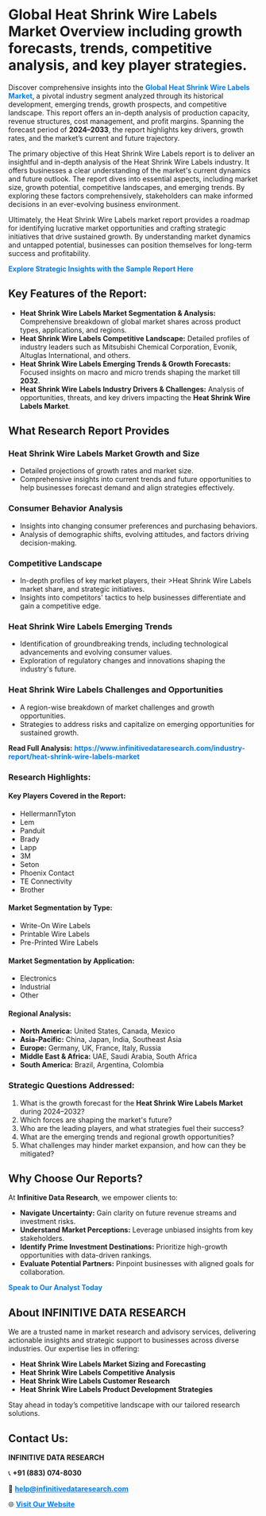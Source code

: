 <h1>Global Heat Shrink Wire Labels Market Overview including growth forecasts, trends, competitive analysis, and key player strategies.</h1>
<p>
Discover comprehensive insights into the 
<a href="https://www.infinitivedataresearch.com/industry-report/heat-shrink-wire-labels-market" rel="dofollow" style="color: #007BFF; text-decoration: none;"><strong>Global Heat Shrink Wire Labels Market</strong></a>, a pivotal industry segment analyzed through its historical development, emerging trends, growth prospects, and competitive landscape. This report offers an in-depth analysis of production capacity, revenue structures, cost management, and profit margins. Spanning the forecast period of <strong>2024–2033</strong>, the report highlights key drivers, growth rates, and the market’s current and future trajectory.
</p>
<p>
The primary objective of this Heat Shrink Wire Labels report is to deliver an insightful and in-depth analysis of the Heat Shrink Wire Labels industry. It offers businesses a clear understanding of the market's current dynamics and future outlook. The report dives into essential aspects, including market size, growth potential, competitive landscapes, and emerging trends. By exploring these factors comprehensively, stakeholders can make informed decisions in an ever-evolving business environment.
</p>
<p>
Ultimately, the Heat Shrink Wire Labels market report provides a roadmap for identifying lucrative market opportunities and crafting strategic initiatives that drive sustained growth. By understanding market dynamics and untapped potential, businesses can position themselves for long-term success and profitability.
</p>
<p>
<a href="https://www.infinitivedataresearch.com/request-sample/reportId=105994" style="color: #007BFF; text-decoration: none;"><strong>Explore Strategic Insights with the Sample Report Here</strong></a>
</p>

<h2>Key Features of the Report:</h2>
<ul>
<li><strong>Heat Shrink Wire Labels Market Segmentation & Analysis:</strong> Comprehensive breakdown of global market shares across product types, applications, and regions.</li>
<li><strong>Heat Shrink Wire Labels Competitive Landscape:</strong> Detailed profiles of industry leaders such as Mitsubishi Chemical Corporation, Evonik, Altuglas International, and others.</li>
<li><strong>Heat Shrink Wire Labels Emerging Trends & Growth Forecasts:</strong> Focused insights on macro and micro trends shaping the market till <strong>2032</strong>.</li>
<li><strong>Heat Shrink Wire Labels Industry Drivers & Challenges:</strong> Analysis of opportunities, threats, and key drivers impacting the <strong>Heat Shrink Wire Labels Market</strong>.</li>
</ul>

<h2>What Research Report Provides</h2>
<h3>Heat Shrink Wire Labels Market Growth and Size</h3>
<ul>
<li>Detailed projections of growth rates and market size.</li>
<li>Comprehensive insights into current trends and future opportunities to help businesses forecast demand and align strategies effectively.</li>
</ul>

<h3>Consumer Behavior Analysis</h3>
<ul>
<li>Insights into changing consumer preferences and purchasing behaviors.</li>
<li>Analysis of demographic shifts, evolving attitudes, and factors driving decision-making.</li>
</ul>

<h3>Competitive Landscape</h3>
<ul>
<li>In-depth profiles of key market players, their >Heat Shrink Wire Labels market share, and strategic initiatives.</li>
<li>Insights into competitors' tactics to help businesses differentiate and gain a competitive edge.</li>
</ul>

<h3>Heat Shrink Wire Labels Emerging Trends</h3>
<ul>
<li>Identification of groundbreaking trends, including technological advancements and evolving consumer values.</li>
<li>Exploration of regulatory changes and innovations shaping the industry's future.</li>
</ul>

<h3>Heat Shrink Wire Labels Challenges and Opportunities</h3>
<ul>
<li>A region-wise breakdown of market challenges and growth opportunities.</li>
<li>Strategies to address risks and capitalize on emerging opportunities for sustained growth.</li>
</ul>
<p><strong>Read Full Analysis:</strong> <a href="https://www.infinitivedataresearch.com/industry-report/heat-shrink-wire-labels-market" rel="dofollow" style="color: #007BFF; text-decoration: none;"><strong>https://www.infinitivedataresearch.com/industry-report/heat-shrink-wire-labels-market</strong></a></p>
<h3>Research Highlights:</h3>
<h4>Key Players Covered in the Report:</h4>
<ul><li>HellermannTyton</li><li>Lem</li><li>Panduit</li><li>Brady</li><li>Lapp</li><li>3M</li><li>Seton</li><li>Phoenix Contact</li><li>TE Connectivity</li><li>Brother</li></ul>
<h4>Market Segmentation by Type:</h4>
<ul><li>Write-On Wire Labels</li><li>Printable Wire Labels</li><li>Pre-Printed Wire Labels</li></ul>
<h4>Market Segmentation by Application:</h4>
<ul><li>Electronics</li><li>Industrial</li><li>Other</li></ul>

<h4>Regional Analysis:</h4>
<ul>
<li><strong>North America:</strong> United States, Canada, Mexico</li>
<li><strong>Asia-Pacific:</strong> China, Japan, India, Southeast Asia</li>
<li><strong>Europe:</strong> Germany, UK, France, Italy, Russia</li>
<li><strong>Middle East & Africa:</strong> UAE, Saudi Arabia, South Africa</li>
<li><strong>South America:</strong> Brazil, Argentina, Colombia</li>
</ul>

<h3>Strategic Questions Addressed:</h3>
<ol>
<li>What is the growth forecast for the <strong>Heat Shrink Wire Labels Market</strong> during 2024–2032?</li>
<li>Which forces are shaping the market's future?</li>
<li>Who are the leading players, and what strategies fuel their success?</li>
<li>What are the emerging trends and regional growth opportunities?</li>
<li>What challenges may hinder market expansion, and how can they be mitigated?</li>
</ol>

<h2>Why Choose Our Reports?</h2>
<p>At <strong>Infinitive Data Research</strong>, we empower clients to:</p>
<ul>
<li><strong>Navigate Uncertainty:</strong> Gain clarity on future revenue streams and investment risks.</li>
<li><strong>Understand Market Perceptions:</strong> Leverage unbiased insights from key stakeholders.</li>
<li><strong>Identify Prime Investment Destinations:</strong> Prioritize high-growth opportunities with data-driven rankings.</li>
<li><strong>Evaluate Potential Partners:</strong> Pinpoint businesses with aligned goals for collaboration.</li>
</ul>
<p><a href="https://www.infinitivedataresearch.com/industry-report/heat-shrink-wire-labels-market" rel="dofollow" style="color: #007BFF; text-decoration: none;"><strong>Speak to Our Analyst Today</strong></a></p>

<h2>About INFINITIVE DATA RESEARCH</h2>
<p>We are a trusted name in market research and advisory services, delivering actionable insights and strategic support to businesses across diverse industries. Our expertise lies in offering:</p>
<ul>
<li><strong>Heat Shrink Wire Labels Market Sizing and Forecasting</strong></li>
<li><strong>Heat Shrink Wire Labels Competitive Analysis</strong></li>
<li><strong>Heat Shrink Wire Labels Customer Research</strong></li>
<li><strong>Heat Shrink Wire Labels Product Development Strategies</strong></li>
</ul>
<p>Stay ahead in today’s competitive landscape with our tailored research solutions.</p>

<h2>Contact Us:</h2>
<p><strong>INFINITIVE DATA RESEARCH</strong></p>
<p>📞 <strong>+91 (883) 074-8030</strong></p>
<p>📧 <strong><a href="mailto:help@infinitivedataresearch.com" style="color: #007BFF;">help@infinitivedataresearch.com</a></strong></p>
<p>🌐 <strong><a href="https://www.infinitivedataresearch.com" rel="dofollow" style="color: #007BFF;">Visit Our Website</a></strong></p>